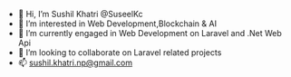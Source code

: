 - 👋 Hi, I’m Sushil Khatri @SuseelKc
- 👀 I’m interested in Web Development,Blockchain & AI
- 🌱 I’m currently engaged in Web Development on Laravel and .Net Web Api
- 💞️ I’m looking to collaborate on Laravel related projects
- 📫 sushil.khatri.np@gmail.com

<!---
SuseelKc/SuseelKc is a ✨ special ✨ repository because its `README.md` (this file) appears on your GitHub profile.
You can click the Preview link to take a look at your changes.
--->
